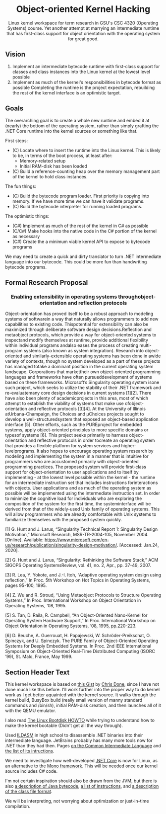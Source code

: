 <div align="center">
  <h1>Object-oriented Kernel Hacking</h1>
  <p>Linux kernel workspace for term research in GSU's CSC 4320 (Operating Systems) course. Yet another attempt at marrying an intermediate runtime that has first-class support for object orientation with the operating system for great good.</p>
</div>

## Vision
1. Implement an intermediate bytecode runtime with first-class support for classes and class instances into the Linux kernel at the lowest level possible
2. Implement as much of the kernel's responsibilities in bytecode format as possible
Completing the runtime is the project expectation, rebuilding the rest of the kernel interface is an optimistic target.

## Goals
The overarching goal is to create a whole new runtime and embed it at (nearly) the bottom of the operating system, rather than simply grafting the .NET Core runtime into the kernel sources or something like that.

First steps:
* (C) Locate where to insert the runtime into the Linux kernel. This is likely to be, in terms of the boot process, at least after:
  * Memory-related setup
  * Initial RAM-disk has been loaded
* (C) Build a reference-counting heap over the memory management part of the kernel to hold class instances.

The fun things:
* (C) Build the bytecode program loader. First priority is copying into memory. If we have more time we can have it validate programs.
* (C) Build the bytecode interpreter for running loaded programs.

The optimistic things:
* (C#) Implement as much of the rest of the kernel in C# as possible
* (C/C#) Make hooks into the native code in the C# portion of the kernel as necessary
* (C#) Create the a minimum viable kernel API to expose to bytecode programs

We may need to create a quick and dirty translator to turn .NET intermediate language into our bytecode. This could be more fun than handwriting bytecode programs.

## Formal Research Proposal
<div align="center">
  <h3>Enabling extensibility in operating systems throughobject-orientation and reflection protocols</h3>
</div>
Object-orientation has proved itself to be a robust approach to modeling systems of softwarein a way that naturally allows programmers to add new capabilities to existing code. Thispotential for extensibility can also be maximized through deliberate software design decisions.Reflection and metaobject protocols, which provide a way for object-oriented systems to inspectand modify themselves at runtime, provide additional flexibility within individual programs andalso eases the process of creating multi-program systems (also known as system integration).
Research into object-oriented and similarly-extensible operating systems has been done in awide variety of contexts, though no system developed as a part of these projects has managed totake a dominant position in the current operating system landscape. Corporations that markettheir own object-oriented programming languages and frameworks have often pursueddevelopment of systems based on these frameworks. Microsoft’s Singularity operating system isone such project, which seeks to utilize the stability of their .NET framework and re-evaluatemany core design decisions in current systems [1][2]. There have also been plenty of academicprojects in this area, most of which attempt to establish the viability of systems that make use ofobject-orientation and reflective protocols [3][4]. At the University of Illinois atUrbana-Champaign, the Choices and μChoices projects sought to develop a well-structuredsystem that exposed an object-based application interface [5]. Other efforts, such as the PUREproject for embedded systems, apply object-oriented principles to more specific domains or typesof systems [6].
This project seeks primarily to harness object-orientation and reflective protocols in order tocreate an operating system that provides a flexible platform for system services and higher-levelprograms. It also hopes to encourage operating system research by modeling and implementing the system in a manner that is intuitive for programmers who are accustomed primarily with object-oriented programming practices. The proposed system will provide first-class support for object-orientation to user applications and to itself by implementing - at the lowest level possible within the kernel - the runtime for an intermediate instruction set that includes instructions forinteractions with objects. User applications and as much of the operating system as possible will be implemented using the intermediate instruction set. In order to minimize the cognitive load for individuals who are exploring the composition of the system for the first time, the systeminterface will be derived from that of the widely-used Unix family of operating systems. This will allow programmers who are already comfortable with Unix systems to familiarize themselves with the proposed system quickly.

[1] G. Hunt and J. Larus, “Singularity Technical Report 1: Singularity Design Motivation,” ​Microsoft Research​, MSR-TR-2004-105, November 2004. [Online]. Available: https://www.microsoft.com/en-us/research/publication/singularity-design-motivation/​. [Accessed: Jan.24, 2020].

[2] G. Hunt and J. Larus, “Singularity: Rethinking the Software Stack,” ​ACM SIGOPS Operating SystemsReview​, vol. 41, no. 2, Apr., pp. 37-49, 2007.

[3] R. Lea, Y. Yokote, and J.-I. Itoh, “Adaptive operating system design using reflection,” In Proc. 5th Workshop on Hot Topics in Operating Systems, pages 95-100, 1995.

[4] Z. Wu and R. Stroud, “Using Metaobject Protocols to Structure Operating Systems,” In Proc. International Workshop on Object Orientation in Operating Systems, ‘08, 1995.

[5] S. Tan, D. Raila, R. Campbell, “An Object-Oriented Nano-Kernel for Operating System Hardware Support,” In Proc. International Workshop on Object Orientation in Operating Systems, ‘08, 1995, pp.220-223.

[6] D. Beuche, A. Guerrouat, H. Papajewski, W. Schröder-Preikschat, O. Spinczyk, and U. Spinczyk. The PURE Family of Object-Oriented Operating Systems for Deeply Embedded Systems. In Proc. 2nd IEEE International Symposium on Object-Oriented Real-Time Distributed Computing (ISORC ’99), St. Malo, France, May 1999.

## Section Header Text
This kernel workspace is based on [this Gist](https://gist.github.com/chrisdone/02e165a0004be33734ac2334f215380e) by [Chris Done](https://gist.github.com/chrisdone), since I have not done much like this before. I'll work further into the proper way to do kernel work as I get better aquainted with the kernel source. It walks through the kernel build, BusyBox build (really small version of manny standard commands and /bin/sh), initial RAM-disk creation, and then launches all of it with the QEMU emulator.

I also read [The Linux Bootdisk HOWTO](http://www.tldp.org/HOWTO/Bootdisk-HOWTO/) while trying to understand how to make the kernel bootable (Didn't get all the way through).

Used [ILDASM](https://docs.microsoft.com/en-us/dotnet/framework/tools/ildasm-exe-il-disassembler) in high school to disassemble .NET binaries into their intermediate language. JetBrains probably has many more tools now for .NET than they had then. Pages [on the Common Intermediate Language](https://en.wikipedia.org/wiki/Common_Intermediate_Language) and [the list of its intructions](https://en.wikipedia.org/wiki/List_of_CIL_instructions).

We need to investigate how well-developed [.NET Core](https://docs.microsoft.com/en-us/dotnet/core/) is now for Linux, as an alternative to the [Mono framework](https://www.mono-project.com/). This will be needed once our kernel source includes C# code.

I'm not certain inspiration should also be drawn from the JVM, but there is also [a description of Java bytecode](https://en.wikipedia.org/wiki/Java_bytecode), [a list of instructions](https://en.wikipedia.org/wiki/Java_bytecode_instruction_listings), and [a description of the class file format](https://en.wikipedia.org/wiki/Java_class_file).

We will be interpreting, not worrying about optimization or just-in-time compilation.
